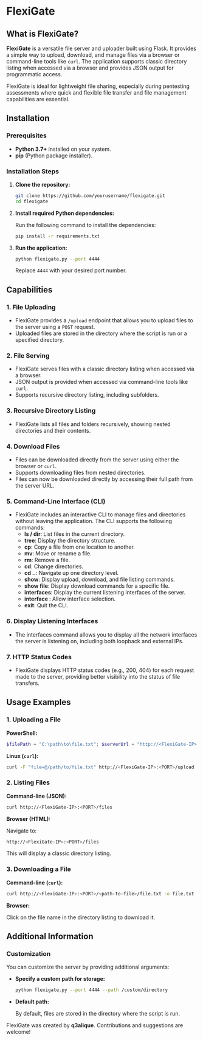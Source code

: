 # FlexiGate

## What is FlexiGate?

**FlexiGate** is a versatile file server and uploader built using Flask. It provides a simple way to upload, download, and manage files via a browser or command-line tools like `curl`. The application supports classic directory listing when accessed via a browser and provides JSON output for programmatic access.

FlexiGate is ideal for lightweight file sharing, especially during pentesting assessments where quick and flexible file transfer and file management capabilities are essential.

## Installation

### Prerequisites

- **Python 3.7+** installed on your system.
- **pip** (Python package installer).

### Installation Steps

1. **Clone the repository:**

    ```bash
    git clone https://github.com/yourusername/flexigate.git
    cd flexigate
    ```

2. **Install required Python dependencies:**

    Run the following command to install the dependencies:

    ```bash
    pip install -r requirements.txt
    ```

3. **Run the application:**

    ```bash
    python flexigate.py --port 4444
    ```

    Replace `4444` with your desired port number.

## Capabilities

### 1. **File Uploading**
   - FlexiGate provides a `/upload` endpoint that allows you to upload files to the server using a `POST` request.
   - Uploaded files are stored in the directory where the script is run or a specified directory.

### 2. **File Serving**
   - FlexiGate serves files with a classic directory listing when accessed via a browser.
   - JSON output is provided when accessed via command-line tools like `curl`.
   - Supports recursive directory listing, including subfolders.

### 3. **Recursive Directory Listing**
   - FlexiGate lists all files and folders recursively, showing nested directories and their contents.

### 4. **Download Files**
   - Files can be downloaded directly from the server using either the browser or `curl`.
   - Supports downloading files from nested directories.
   - Files can now be downloaded directly by accessing their full path from the server URL.

### 5. **Command-Line Interface (CLI)**
   - FlexiGate includes an interactive CLI to manage files and directories without leaving the application. The CLI supports the following commands:
     - **ls / dir**: List files in the current directory.
     - **tree**: Display the directory structure.
     - **cp**: Copy a file from one location to another.
     - **mv**: Move or rename a file.
     - **rm**: Remove a file.
     - **cd**: Change directories.
     - **cd ..**: Navigate up one directory level.
     - **show**: Display upload, download, and file listing commands.
     - **show file**: Display download commands for a specific file. 
     - **interfaces**: Display the current listening interfaces of the server.
     - **interface <interface>**: Allow interface selection.
     - **exit**: Quit the CLI.

### 6. **Display Listening Interfaces**
   - The interfaces command allows you to display all the network interfaces the server is listening on, including both loopback and external IPs.

### 7. **HTTP Status Codes**
   - FlexiGate displays HTTP status codes (e.g., 200, 404) for each request made to the server, providing better visibility into the status of file transfers.

## Usage Examples

### 1. **Uploading a File**

   **PowerShell:**

   ```powershell
$filePath = "C:\path\to\file.txt"; $serverUrl = "http://<FlexiGate-IP>:<PORT>/upload"; $boundary = [System.Guid]::NewGuid().ToString(); $LF = "`r`n"; $headers = @{"Content-Type" = "multipart/form-data; boundary=$boundary"}; $fileBytes = [System.IO.File]::ReadAllBytes($filePath); $fileContent = [System.Text.Encoding]::GetEncoding("iso-8859-1").GetString($fileBytes); $body = "--$boundary$LF" + "Content-Disposition: form-data; name=`"file`"; filename=`"$([System.IO.Path]::GetFileName($filePath))`"$LF" + "Content-Type: application/octet-stream$LF$LF" + $fileContent + "$LF--$boundary--$LF"; Invoke-RestMethod -Uri $serverUrl -Method Post -Headers $headers -Body ([System.Text.Encoding]::GetEncoding("iso-8859-1").GetBytes($body)) | Write-Output
   ```

   **Linux (`curl`):**

   ```bash
   curl -F "file=@/path/to/file.txt" http://<FlexiGate-IP>:<PORT>/upload
   ```

### 2. **Listing Files**

   **Command-line (JSON):**

   ```bash
   curl http://<FlexiGate-IP>:<PORT>/files
   ```

   **Browser (HTML):**

   Navigate to:

   ```bash
   http://<FlexiGate-IP>:<PORT>/files
   ```

   This will display a classic directory listing.

### 3. **Downloading a File**

   **Command-line (`curl`):**

   ```bash
   curl http://<FlexiGate-IP>:<PORT>/<path-to-file>/file.txt -o file.txt
   ```

   **Browser:**

   Click on the file name in the directory listing to download it.

## Additional Information

### Customization

You can customize the server by providing additional arguments:

- **Specify a custom path for storage:**

  ```bash
  python flexigate.py --port 4444 --path /custom/directory
  ```

- **Default path:**

  By default, files are stored in the directory where the script is run.

FlexiGate was created by **q3alique**. Contributions and suggestions are welcome!
